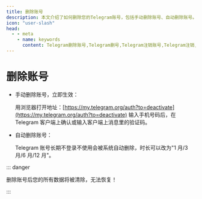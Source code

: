 ```yaml
---
title: 删除账号
description: 本文介绍了如何删除您的Telegram账号，包括手动删除账号、自动删除账号。访问TGwiki - Telegram知识库，了解更多Telegram使用技巧。
icon: "user-slash"
head:
  - - meta
    - name: keywords
      content: Telegram删除账号,Telegram删号,Telegram注销账号,Telegram注销,TG删除账号,TG删号,TG注销账号,TG注销,电报删除账号,电报删号,电报注销账号,电报注销,Telegram设置,TGwiki,Telegram知识库
---
```


# 删除账号

- 手动删除账号，立即生效：

  用浏览器打开地址：[https://my.telegram.org/auth?to=deactivate](https://my.telegram.org/auth?to=deactivate)
  输入手机号码后，在 Telegram 客户端上确认或输入客户端上消息里的验证码。

- 自动删除账号：

  Telegram 账号长期不登录不使用会被系统自动删除，时长可以改为"1 月/3 月/6 月/12 月"。

::: danger

删除账号后您的所有数据将被清除，无法恢复！

:::
